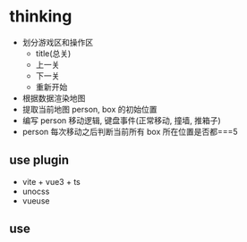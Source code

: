 # thinking

- 划分游戏区和操作区
  - title(总关)
  - 上一关
  - 下一关
  - 重新开始
- 根据数据渲染地图
- 提取当前地图 person, box 的初始位置
- 编写 person 移动逻辑, 键盘事件(正常移动, 撞墙, 推箱子)
- person 每次移动之后判断当前所有 box 所在位置是否都===5

## use plugin

- vite + vue3 + ts
- unocss
- vueuse

## use
